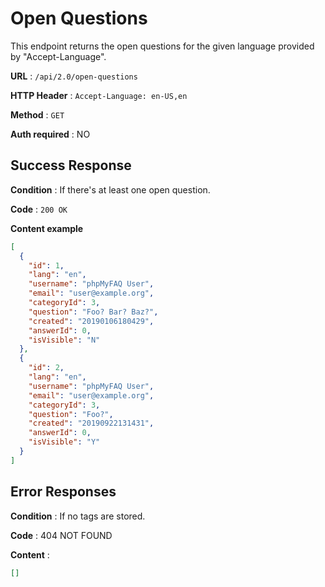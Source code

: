 # Open Questions

This endpoint returns the open questions for the given language provided by "Accept-Language".

**URL** : `/api/2.0/open-questions`

**HTTP Header** : `Accept-Language: en-US,en`

**Method** : `GET`

**Auth required** : NO

## Success Response

**Condition** : If there's at least one open question.

**Code** : `200 OK`

**Content example**

```json
[
  {
    "id": 1,
    "lang": "en",
    "username": "phpMyFAQ User",
    "email": "user@example.org",
    "categoryId": 3,
    "question": "Foo? Bar? Baz?",
    "created": "20190106180429",
    "answerId": 0,
    "isVisible": "N"
  },
  {
    "id": 2,
    "lang": "en",
    "username": "phpMyFAQ User",
    "email": "user@example.org",
    "categoryId": 3,
    "question": "Foo?",
    "created": "20190922131431",
    "answerId": 0,
    "isVisible": "Y"
  }
]
```

## Error Responses

**Condition** : If no tags are stored.

**Code** : 404 NOT FOUND

**Content** :

```json
[]
```
